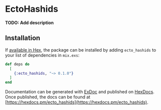 # EctoHashids

**TODO: Add description**

## Installation

If [available in Hex](https://hex.pm/docs/publish), the package can be installed
by adding `ecto_hashids` to your list of dependencies in `mix.exs`:

```elixir
def deps do
  [
    {:ecto_hashids, "~> 0.1.0"}
  ]
end
```

Documentation can be generated with [ExDoc](https://github.com/elixir-lang/ex_doc)
and published on [HexDocs](https://hexdocs.pm). Once published, the docs can
be found at [https://hexdocs.pm/ecto_hashids](https://hexdocs.pm/ecto_hashids).

